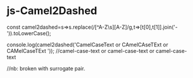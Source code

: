 # js-Camel2Dashed

const camel2dashed=s=>s.replace(/[^A-Z\s][A-Z]/g,t=>[t[0],t[1]].join('-')).toLowerCase();

console.log(camel2dashed('CamelCaseText or CAmelCAseTExt or CAMelCaseTExt '));
//camel-case-text or camel-case-text or camel-case-text

//nb: broken with surrogate pair.
